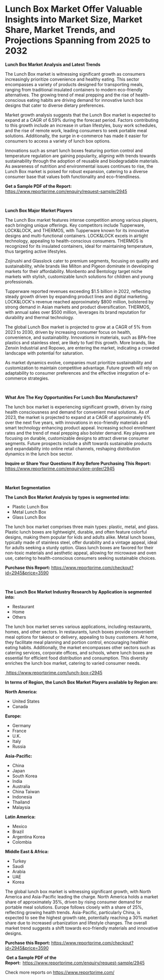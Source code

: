 <p><h1>Lunch Box Market Offer Valuable Insights into Market Size, Market Share, Market Trends, and Projections Spanning from 2025 to 2032</h1></p><p><strong>Lunch Box Market Analysis and Latest Trends</strong></p>
<p><p>The Lunch Box market is witnessing significant growth as consumers increasingly prioritize convenience and healthy eating. This sector encompasses a variety of products designed for transporting meals, ranging from traditional insulated containers to modern eco-friendly alternatives. The growing trend of meal prepping and the rise of health-conscious eating habits are driving demand for innovative lunch box designs that cater to diverse dietary preferences.</p><p>Market growth analysis suggests that the Lunch Box market is expected to expand at a CAGR of 6.59% during the forecast period. Factors contributing to this growth include an increase in urban lifestyles, busy work schedules, and the rise of remote work, leading consumers to seek portable meal solutions. Additionally, the surge in e-commerce has made it easier for consumers to access a variety of lunch box options.</p><p>Innovations such as smart lunch boxes featuring portion control and temperature regulation are gaining popularity, aligning with trends towards sustainability through the adoption of reusable and biodegradable materials. As awareness of nutrition and environmental issues continues to rise, the Lunch Box market is poised for robust expansion, catering to a diverse consumer base that values both functionality and eco-friendliness.</p></p>
<p><strong>Get a Sample PDF of the Report:&nbsp;</strong> <a href="https://www.reportprime.com/enquiry/request-sample/2945?utm_campaign=2657&utm_medium=2&utm_source=Github&utm_content=ia&utm_term=18032025&utm_id=lunch-box">https://www.reportprime.com/enquiry/request-sample/2945</a></p>
<p>&nbsp;</p>
<p><strong>Lunch Box Major Market Players</strong></p>
<p><p>The Lunch Box market features intense competition among various players, each bringing unique offerings. Key competitors include Tupperware, LOCK&LOCK, and THERMOS, with Tupperware known for its innovative designs and multi-functional containers. LOCK&LOCK excels in airtight technology, appealing to health-conscious consumers. THERMOS is recognized for its insulated containers, ideal for maintaining temperature, thus targeting active lifestyles.</p><p>Zojirushi and Glasslock cater to premium segments, focusing on quality and sustainability, while brands like Milton and Pigeon dominate in developing markets for their affordability. Monbento and Bentology target niche markets with stylish, customizable lunch solutions for children and young professionals.</p><p>Tupperware reported revenues exceeding $1.5 billion in 2022, reflecting steady growth driven by expanding product lines and digital marketing. LOCK&LOCK's revenue reached approximately $800 million, bolstered by strong demand in Asian markets and product diversification. THERMOS, with annual sales over $500 million, leverages its brand reputation for durability and thermal technology.</p><p>The global Lunch Box market is projected to grow at a CAGR of 5% from 2023 to 2030, driven by increasing consumer focus on health, convenience, and sustainability. Innovations in materials, such as BPA-free plastics and stainless steel, are likely to fuel this growth. More brands, like Zenxin Industrial and Ropowo, are entering the market, indicating a crowded landscape with potential for saturation.</p><p>As market dynamics evolve, companies must prioritize sustainability and customization to maintain competitive advantage. Future growth will rely on adaptability to consumer preferences and the effective integration of e-commerce strategies.</p></p>
<p>&nbsp;</p>
<p><strong>What Are The Key Opportunities For Lunch Box Manufacturers?</strong></p>
<p><p>The lunch box market is experiencing significant growth, driven by rising health consciousness and demand for convenient meal solutions. As of 2023, the market is projected to expand at a CAGR of approximately 6% over the next five years, with innovations in eco-friendly materials and smart technology enhancing product appeal. Increasing school enrollment rates and the trend of meal prepping also bolster demand. Key players are focusing on durable, customizable designs to attract diverse consumer segments. Future prospects include a shift towards sustainable products and expandability into online retail channels, reshaping distribution dynamics in the lunch box sector.</p></p>
<p><strong>Inquire or Share Your Questions If Any Before Purchasing This Report:</strong> <a href="https://www.reportprime.com/enquiry/pre-order/2945?utm_campaign=2657&utm_medium=2&utm_source=Github&utm_content=ia&utm_term=18032025&utm_id=lunch-box">https://www.reportprime.com/enquiry/pre-order/2945</a></p>
<p>&nbsp;</p>
<p><strong>Market Segmentation</strong></p>
<p><strong>The Lunch Box Market Analysis by types is segmented into:</strong></p>
<p><ul><li>Plastic Lunch Box</li><li>Metal Lunch Box</li><li>Glass Lunch Box</li></ul></p>
<p><p>The lunch box market comprises three main types: plastic, metal, and glass. Plastic lunch boxes are lightweight, durable, and often feature colorful designs, making them popular for kids and adults alike. Metal lunch boxes, typically made of stainless steel, offer durability and a vintage appeal, ideal for adults seeking a sturdy option. Glass lunch boxes are favored for their non-toxic materials and aesthetic appeal, allowing for microwave and oven use, catering to health-conscious consumers seeking sustainable choices.</p></p>
<p><strong>Purchase this Report:&nbsp;</strong><a href="https://www.reportprime.com/checkout?id=2945&price=3590&utm_campaign=2657&utm_medium=2&utm_source=Github&utm_content=ia&utm_term=18032025&utm_id=lunch-box">https://www.reportprime.com/checkout?id=2945&price=3590</a></p>
<p>&nbsp;</p>
<p><strong>The Lunch Box Market Industry Research by Application is segmented into:</strong></p>
<p><ul><li>Restaurant</li><li>Home</li><li>Others</li></ul></p>
<p><p>The lunch box market serves various applications, including restaurants, homes, and other sectors. In restaurants, lunch boxes provide convenient meal options for takeout or delivery, appealing to busy customers. At home, they facilitate meal planning and portion control, encouraging healthier eating habits. Additionally, the market encompasses other sectors such as catering services, corporate offices, and schools, where lunch boxes are essential for efficient food distribution and consumption. This diversity enriches the lunch box market, catering to varied consumer needs.</p></p>
<p><a href="https://www.reportprime.com/lunch-box-r2945?utm_campaign=2657&utm_medium=2&utm_source=Github&utm_content=ia&utm_term=18032025&utm_id=lunch-box">&nbsp;https://www.reportprime.com/lunch-box-r2945</a></p>
<p><strong>In terms of Region, the Lunch Box Market Players available by Region are:</strong></p>
<p>
    <p> <strong> North America: </strong>
        <ul>
            <li>United States</li>
            <li>Canada</li>
        </ul>
        </p> 
    <p> <strong> Europe: </strong>
        <ul>
            <li>Germany</li>
            <li>France</li>
            <li>U.K.</li>
            <li>Italy</li>
            <li>Russia</li>
        </ul>
        </p> 
    <p> <strong> Asia-Pacific: </strong>
        <ul>
            <li>China</li>
            <li>Japan</li>
            <li>South Korea</li>
            <li>India</li>
            <li>Australia</li>
            <li>China Taiwan</li>
            <li>Indonesia</li>
            <li>Thailand</li>
            <li>Malaysia</li>
        </ul>
        </p> 
    <p> <strong> Latin America: </strong>
        <ul>
            <li>Mexico</li>
            <li>Brazil</li>
            <li>Argentina Korea</li>
            <li>Colombia</li>
        </ul>
        </p> 
    <p> <strong> Middle East & Africa: </strong>
        <ul>
            <li>Turkey</li>
            <li>Saudi</li>
            <li>Arabia</li>
            <li>UAE</li>
            <li>Korea</li>
        </ul>
    </p>
    </p>
<p><p>The global lunch box market is witnessing significant growth, with North America and Asia-Pacific leading the charge. North America holds a market share of approximately 35%, driven by rising consumer demand for portable meal solutions. Europe follows closely with a share of 25%, reflecting growing health trends. Asia-Pacific, particularly China, is expected to see the highest growth rate, potentially reaching a 30% market share due to increased urbanization and lifestyle changes. The overall market trend suggests a shift towards eco-friendly materials and innovative designs.</p></p>
<p><strong>Purchase this Report: </strong><a href="https://www.reportprime.com/checkout?id=2945&price=3590&utm_campaign=2657&utm_medium=2&utm_source=Github&utm_content=ia&utm_term=18032025&utm_id=lunch-box">https://www.reportprime.com/checkout?id=2945&price=3590</a></p>
<p>&nbsp;<strong>Get a Sample PDF of the Report:&nbsp;&nbsp;</strong><a href="https://www.reportprime.com/enquiry/request-sample/2945?utm_campaign=2657&utm_medium=2&utm_source=Github&utm_content=ia&utm_term=18032025&utm_id=lunch-box">https://www.reportprime.com/enquiry/request-sample/2945</a></p>
<p><strong></strong></p>
<p>Check more reports on <a href="https://www.reportprime.com/?utm_campaign=2657&utm_medium=2&utm_source=Github&utm_content=ia&utm_term=18032025&utm_id=lunch-box">https://www.reportprime.com/</a></p>